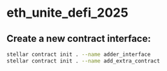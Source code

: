 # eth_unite_defi_2025

## Create a new contract interface:

```bash
stellar contract init . --name adder_interface
stellar contract init . --name add_extra_contract
```